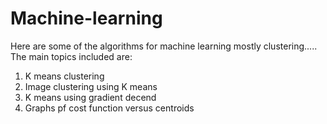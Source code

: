 # Machine-learning
Here are some of the algorithms for machine learning mostly clustering.....
The main topics included are: 
  1. K means clustering
  2. Image clustering using K means
  3. K means using gradient decend
  4. Graphs pf cost function versus centroids
